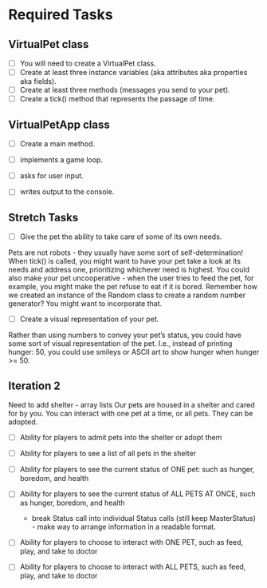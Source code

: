 # Required Tasks
## VirtualPet class
- [ ] You will need to create a VirtualPet class.
- [ ] Create at least three instance variables (aka attributes aka properties aka fields).
- [ ] Create at least three methods (messages you send to your pet).
- [ ] Create a tick() method that represents the passage of time.
## VirtualPetApp class
- [ ] Create a main method.
- [ ] implements a game loop.
- [ ] asks for user input.
- [ ] writes output to the console.


## Stretch Tasks
- [ ] Give the pet the ability to take care of some of its own needs.

Pets are not robots - they usually have some sort of self-determination! When tick() is called, you might want to have your pet take a look at its needs and address one, prioritizing whichever need is highest. You could also make your pet uncooperative - when the user tries to feed the pet, for example, you might make the pet refuse to eat if it is bored. Remember how we created an instance of the Random class to create a random number generator? You might want to incorporate that.

- [ ] Create a visual representation of your pet.

Rather than using numbers to convey your pet’s status, you could have some sort of visual representation of the pet. I.e., instead of printing hunger: 50, you could use smileys or ASCII art to show hunger when hunger >= 50.


## Iteration 2
Need to add shelter - array lists
Our pets are housed in a shelter and cared for by you. You can interact with one pet at a time, or all pets. They can be adopted.
- [ ]    Ability for players to admit pets into the shelter or adopt them
- [ ]    Ability for players to see a list of all pets in the shelter
- [ ]    Ability for players to see the current status of ONE pet: such as hunger, boredom, and health
- [ ]    Ability for players to see the current status of ALL PETS AT ONCE, such as hunger, boredom, and health


        - break Status call into individual Status calls (still keep MasterStatus) - make way to arrange information in a readable format.
- [ ]    Ability for players to choose to interact with ONE PET, such as feed, play, and take to doctor
- [ ]    Ability for players to choose to interact with ALL PETS, such as feed, play, and take to doctor

